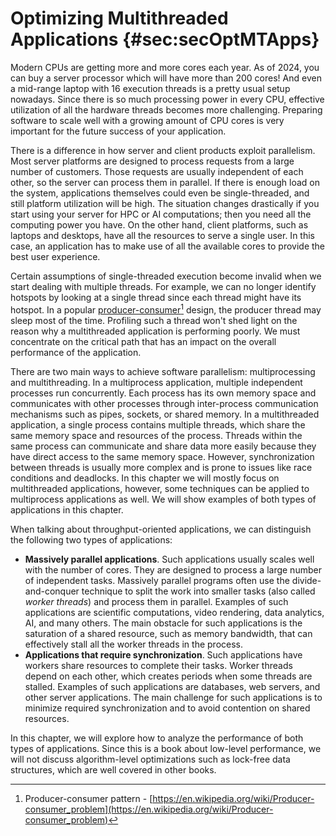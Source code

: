 # Optimizing Multithreaded Applications {#sec:secOptMTApps}

Modern CPUs are getting more and more cores each year. As of 2024, you can buy a server processor which will have more than 200 cores! And even a mid-range laptop with 16 execution threads is a pretty usual setup nowadays. Since there is so much processing power in every CPU, effective utilization of all the hardware threads becomes more challenging. Preparing software to scale well with a growing amount of CPU cores is very important for the future success of your application.

There is a difference in how server and client products exploit parallelism. Most server platforms are designed to process requests from a large number of customers. Those requests are usually independent of each other, so the server can process them in parallel. If there is enough load on the system, applications themselves could even be single-threaded, and still platform utilization will be high. The situation changes drastically if you start using your server for HPC or AI computations; then you need all the computing power you have. On the other hand, client platforms, such as laptops and desktops, have all the resources to serve a single user. In this case, an application has to make use of all the available cores to provide the best user experience.

Certain assumptions of single-threaded execution become invalid when we start dealing with multiple threads. For example, we can no longer identify hotspots by looking at a single thread since each thread might have its hotspot. In a popular [producer-consumer](https://en.wikipedia.org/wiki/Producer–consumer_problem)[^5] design, the producer thread may sleep most of the time. Profiling such a thread won't shed light on the reason why a multithreaded application is performing poorly. We must concentrate on the critical path that has an impact on the overall performance of the application.

There are two main ways to achieve software parallelism: multiprocessing and multithreading. In a multiprocess application, multiple independent processes run concurrently. Each process has its own memory space and communicates with other processes through inter-process communication mechanisms such as pipes, sockets, or shared memory. In a multithreaded application, a single process contains multiple threads, which share the same memory space and resources of the process. Threads within the same process can communicate and share data more easily because they have direct access to the same memory space. However, synchronization between threads is usually more complex and is prone to issues like race conditions and deadlocks. In this chapter we will mostly focus on multithreaded applications, however, some techniques can be applied to multiprocess applications as well. We will show examples of both types of applications in this chapter.

When talking about throughput-oriented applications, we can distinguish the following two types of applications:

* **Massively parallel applications**. Such applications usually scales well with the number of cores. They are designed to process a large number of independent tasks. Massively parallel programs often use the divide-and-conquer technique to split the work into smaller tasks (also called *worker threads*) and process them in parallel. Examples of such applications are scientific computations, video rendering, data analytics, AI, and many others. The main obstacle for such applications is the saturation of a shared resource, such as memory bandwidth, that can effectively stall all the worker threads in the process.
* **Applications that require synchronization**. Such applications have workers share resources to complete their tasks. Worker threads depend on each other, which creates periods when some threads are stalled. Examples of such applications are databases, web servers, and other server applications. The main challenge for such applications is to minimize required synchronization and to avoid contention on shared resources.

In this chapter, we will explore how to analyze the performance of both types of applications. Since this is a book about low-level performance, we will not discuss algorithm-level optimizations such as lock-free data structures, which are well covered in other books.

[^5]: Producer-consumer pattern - [https://en.wikipedia.org/wiki/Producer-consumer_problem](https://en.wikipedia.org/wiki/Producer-consumer_problem)
